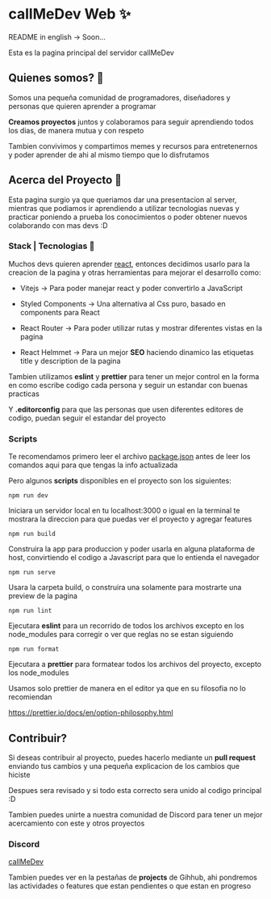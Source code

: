 # callMeDev Web ✨

README in english -> Soon...

Esta es la pagina principal del servidor callMeDev

## Quienes somos? 🤔

Somos una pequeña comunidad de programadores, diseñadores y personas que quieren aprender a programar

**Creamos proyectos** juntos y colaboramos para seguir aprendiendo todos los dias, de manera mutua y con respeto

Tambien convivimos y compartimos memes y recursos para entretenernos y poder aprender de ahi al mismo tiempo que lo disfrutamos

## Acerca del Proyecto 📌

Esta pagina surgio ya que queriamos dar una presentacion al server, mientras que podiamos ir aprendiendo a utilizar tecnologias nuevas y practicar poniendo a prueba los conocimientos o poder obtener nuevos colaborando con mas devs :D

### Stack | Tecnologias 📑

Muchos devs quieren aprender [react](https://reactjs.org/), entonces decidimos usarlo para la creacion de la pagina y otras herramientas para mejorar el desarrollo como:

- Vitejs -> Para poder manejar react y poder convertirlo a JavaScript

- Styled Components -> Una alternativa al Css puro, basado en components para React

- React Router -> Para poder utilizar rutas y mostrar diferentes vistas en la pagina

- React Helmmet -> Para un mejor **SEO** haciendo dinamico las etiquetas title y description de la pagina

Tambien utilizamos **eslint** y **prettier** para tener un mejor control en la forma en como escribe codigo cada persona y seguir un estandar con buenas practicas

Y **.editorconfig** para que las personas que usen diferentes editores de codigo, puedan seguir el estandar del proyecto

### Scripts

Te recomendamos primero leer el archivo [package.json](./package.json) antes de leer los comandos aqui para que tengas la info actualizada

Pero algunos **scripts** disponibles en el proyecto son los siguientes:

```
npm run dev
```

Iniciara un servidor local en tu localhost:3000 o igual en la terminal te mostrara la direccion para que puedas ver el proyecto y agregar features

```
npm run build
```

Construira la app para produccion y poder usarla en alguna plataforma de host, convirtiendo el codigo a Javascript para que lo entienda el navegador

```
npm run serve
```

Usara la carpeta build, o construira una solamente para mostrarte una preview de la pagina

```
npm run lint
```

Ejecutara **eslint** para un recorrido de todos los archivos excepto en los node_modules para corregir o ver que reglas no se estan siguiendo

```
npm run format
```

Ejecutara a **prettier** para formatear todos los archivos del proyecto, excepto los node_modules

Usamos solo prettier de manera en el editor ya que en su filosofia no lo recomiendan

https://prettier.io/docs/en/option-philosophy.html

## Contribuir?

Si deseas contribuir al proyecto, puedes hacerlo mediante un **pull request** enviando tus cambios y una pequeña explicacion de los cambios que hiciste

Despues sera revisado y si todo esta correcto sera unido al codigo principal :D

Tambien puedes unirte a nuestra comunidad de Discord para tener un mejor acercamiento con este y otros proyectos

### Discord

[callMeDev](https://discord.gg/RTdXPfbz3K)

Tambien puedes ver en la pestañas de **projects** de Gihhub, ahi pondremos las actividades o features que estan pendientes o que estan en progreso
